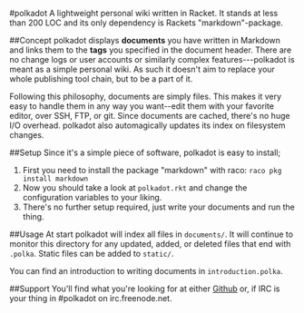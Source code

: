 #polkadot
A lightweight personal wiki written in Racket. It stands at less than 200 LOC and its only dependency is Rackets "markdown"-package.


##Concept
polkadot displays __documents__ you have written in Markdown and links them to the __tags__ you specified in the document header.
There are no change logs or user accounts or similarly complex features---polkadot is meant as a simple personal wiki.
As such it doesn't aim to replace your whole publishing tool chain, but to be a part of it.

Following this philosophy, documents are simply files.
This makes it very easy to handle them in any way you want--edit them with your favorite editor, over SSH, FTP, or git.
Since documents are cached, there's no huge I/O overhead. polkadot also automagically updates its index on filesystem changes.

##Setup
Since it's a simple piece of software, polkadot is easy to install;

1. First you need to install the package "markdown" with raco: `raco pkg install markdown`
2. Now you should take a look at `polkadot.rkt` and change the configuration variables to your liking.
3. There's no further setup required, just write your documents and run the thing.

##Usage
At start polkadot will index all files in `documents/`.
It will continue to monitor this directory for any updated, added, or deleted files that end with `.polka`.
Static files can be added to `static/`.

You can find an introduction to writing documents in `introduction.polka`.

##Support
You'll find what you're looking for at either [Github](https://github.com/2-3/polkadot/) or, if IRC is your thing in \#polkadot on irc.freenode.net.
